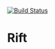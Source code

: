 [![Build Status](https://drone.tri.bz/api/badges/bmartel/rift/status.svg)](https://drone.tri.bz/bmartel/rift)

# Rift


